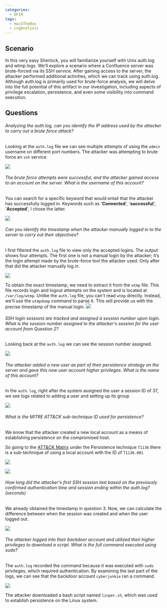```yaml
---
categories:
  - DFIR
tags:
  - HackTheBox
  - LogAnalysis
---
```

## Scenario
In this very easy Sherlock, you will familiarize yourself with Unix auth.log and wtmp logs. We'll explore a scenario where a Confluence server was brute-forced via its SSH service. After gaining access to the server, the attacker performed additional activities, which we can track using auth.log. Although auth.log is primarily used for brute-force analysis, we will delve into the full potential of this artifact in our investigation, including aspects of privilege escalation, persistence, and even some visibility into command execution.

## Questions
###### Analyzing the auth.log, can you identify the IP address used by the attacker to carry out a brute force attack?

Looking at the `auth.log` file we can see multiple attempts of using the `admin` username on different port numbers. The attacker was attempting to brute force an `ssh` service. 

![](https://i.imgur.com/r4fNGZ2.png)

###### The brute force attempts were successful, and the attacker gained access to an account on the server. What is the username of this account?

You can search for a specific keyword that would entail that the attacker has successfully logged in. Keywords such as '**Connected**', '**successful**', '**Accepted**', I chose the latter. 

![](https://i.imgur.com/ScF41Y9.png)

###### Can you identify the timestamp when the attacker manually logged in to the server to carry out their objectives?

I first filtered the `auth.log` file to view only the accepted logins. The output shows four attempts. The first one is not a manual login by the attacker; it’s the login attempt made by the brute-force tool the attacker used. Only after that did the attacker manually log in.

![](https://i.imgur.com/yDLMNoq.png)

To obtain the exact timestamp, we need to extract it from the `wtmp` file. This file records login and logout attempts on the system and is located at `/var/log/wtmp`. Unlike the `auth.log` file, you can't read `wtmp` directly. Instead, we'll use the `utmpdump` command to parse it. This will provide us with the precise timestamp of the manual login.
 ![](https://i.imgur.com/Die6hCZ.png)

###### SSH login sessions are tracked and assigned a session number upon login. What is the session number assigned to the attacker's session for the user account from Question 2?

Looking back at the `auth.log` we can see the session number assigned. 

![](https://i.imgur.com/8tUyW7q.png)

###### The attacker added a new user as part of their persistence strategy on the server and gave this new user account higher privileges. What is the name of this account?

In the `auth.log`, right after the system assigned the user a session ID of 37, we see logs related to adding a user and setting up its group

![](https://i.imgur.com/YmEOfkT.png)

###### What is the MITRE ATT&CK sub-technique ID used for persistence?

We know that the attacker created a new local account as a means of establishing persistence on the compromised host.

So going to the [ATT&CK Matrix](https://attack.mitre.org/matrices/enterprise/) under the Persistence technique `T1136` there is a sub-technique of using a local account with the ID of `T1136.001`

![](https://i.imgur.com/aNEmxIM.png)

![](https://i.imgur.com/xFGXmeM.png)

###### How long did the attacker's first SSH session last based on the previously confirmed authentication time and session ending within the auth.log? (seconds)

We already obtained the timestamp in question 3. Now, we can calculate the difference between when the session was created and when the user logged out.

![](https://i.imgur.com/gfG4OgI.png)

###### The attacker logged into their backdoor account and utilized their higher privileges to download a script. What is the full command executed using sudo?

The `auth.log` recorded the command because it was executed with `sudo` privileges, which required authentication. By examining the last part of the logs, we can see that the backdoor account `cyberjunkie` ran a command.

![](https://i.imgur.com/zW4VwM6.png)

The attacker downloaded a bash script named `linper.sh`, which was used to establish persistence on the Linux system.
